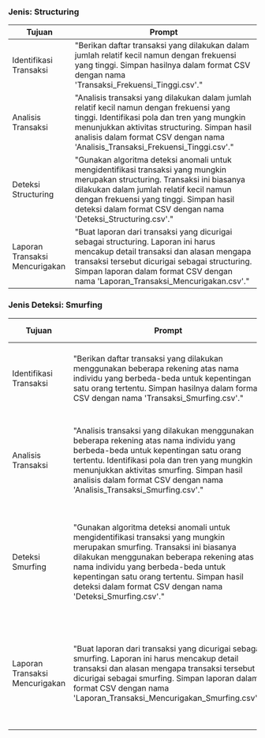 ### Jenis: Structuring

| Tujuan | Prompt |
| --- | --- |
| Identifikasi Transaksi | "Berikan daftar transaksi yang dilakukan dalam jumlah relatif kecil namun dengan frekuensi yang tinggi. Simpan hasilnya dalam format CSV dengan nama 'Transaksi_Frekuensi_Tinggi.csv'." |
| Analisis Transaksi | "Analisis transaksi yang dilakukan dalam jumlah relatif kecil namun dengan frekuensi yang tinggi. Identifikasi pola dan tren yang mungkin menunjukkan aktivitas structuring. Simpan hasil analisis dalam format CSV dengan nama 'Analisis_Transaksi_Frekuensi_Tinggi.csv'." |
| Deteksi Structuring | "Gunakan algoritma deteksi anomali untuk mengidentifikasi transaksi yang mungkin merupakan structuring. Transaksi ini biasanya dilakukan dalam jumlah relatif kecil namun dengan frekuensi yang tinggi. Simpan hasil deteksi dalam format CSV dengan nama 'Deteksi_Structuring.csv'." |
| Laporan Transaksi Mencurigakan | "Buat laporan dari transaksi yang dicurigai sebagai structuring. Laporan ini harus mencakup detail transaksi dan alasan mengapa transaksi tersebut dicurigai sebagai structuring. Simpan laporan dalam format CSV dengan nama 'Laporan_Transaksi_Mencurigakan.csv'." |

### Jenis Deteksi: Smurfing 


| Tujuan | Prompt | Jenis Visualisasi |
| --- | --- | --- |
| Identifikasi Transaksi | "Berikan daftar transaksi yang dilakukan menggunakan beberapa rekening atas nama individu yang berbeda-beda untuk kepentingan satu orang tertentu. Simpan hasilnya dalam format CSV dengan nama 'Transaksi_Smurfing.csv'." | Diagram batang atau pie untuk menunjukkan jumlah transaksi per rekening. |
| Analisis Transaksi | "Analisis transaksi yang dilakukan menggunakan beberapa rekening atas nama individu yang berbeda-beda untuk kepentingan satu orang tertentu. Identifikasi pola dan tren yang mungkin menunjukkan aktivitas smurfing. Simpan hasil analisis dalam format CSV dengan nama 'Analisis_Transaksi_Smurfing.csv'." | Heatmap atau diagram sebar untuk menunjukkan pola transaksi antara berbagai rekening. |
| Deteksi Smurfing | "Gunakan algoritma deteksi anomali untuk mengidentifikasi transaksi yang mungkin merupakan smurfing. Transaksi ini biasanya dilakukan menggunakan beberapa rekening atas nama individu yang berbeda-beda untuk kepentingan satu orang tertentu. Simpan hasil deteksi dalam format CSV dengan nama 'Deteksi_Smurfing.csv'." | Diagram batang atau pie untuk menunjukkan jumlah transaksi yang dicurigai sebagai smurfing per rekening. |
| Laporan Transaksi Mencurigakan | "Buat laporan dari transaksi yang dicurigai sebagai smurfing. Laporan ini harus mencakup detail transaksi dan alasan mengapa transaksi tersebut dicurigai sebagai smurfing. Simpan laporan dalam format CSV dengan nama 'Laporan_Transaksi_Mencurigakan_Smurfing.csv'." | Diagram batang atau pie untuk menunjukkan jumlah transaksi yang dicurigai sebagai smurfing per rekening. |

